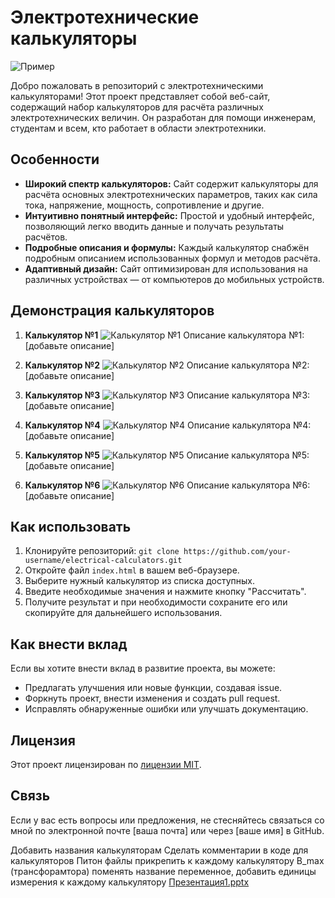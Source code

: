 # Электротехнические калькуляторы

![Пример](![image](https://github.com/Rwon1/SevenMiracles/assets/125397526/c4d227f9-9b25-494a-902d-9012854c1483)
)

Добро пожаловать в репозиторий с электротехническими калькуляторами! Этот проект представляет собой веб-сайт, содержащий набор калькуляторов для расчёта различных электротехнических величин. Он разработан для помощи инженерам, студентам и всем, кто работает в области электротехники.

## Особенности

- **Широкий спектр калькуляторов:** Сайт содержит калькуляторы для расчёта основных электротехнических параметров, таких как сила тока, напряжение, мощность, сопротивление и другие.
- **Интуитивно понятный интерфейс:** Простой и удобный интерфейс, позволяющий легко вводить данные и получать результаты расчётов.
- **Подробные описания и формулы:** Каждый калькулятор снабжён подробным описанием использованных формул и методов расчёта.
- **Адаптивный дизайн:** Сайт оптимизирован для использования на различных устройствах — от компьютеров до мобильных устройств.

## Демонстрация калькуляторов

1. **Калькулятор №1**
   ![Калькулятор №1](![image](https://github.com/Rwon1/SevenMiracles/assets/125397526/669f95ab-f524-4ec7-a913-a19a68d2c5dc)
)
   Описание калькулятора №1: [добавьте описание]

2. **Калькулятор №2**
   ![Калькулятор №2](link-to-gif-2.gif)
   Описание калькулятора №2: [добавьте описание]

3. **Калькулятор №3**
   ![Калькулятор №3](link-to-gif-3.gif)
   Описание калькулятора №3: [добавьте описание]

4. **Калькулятор №4**
   ![Калькулятор №4](link-to-gif-4.gif)
   Описание калькулятора №4: [добавьте описание]

5. **Калькулятор №5**
   ![Калькулятор №5](link-to-gif-5.gif)
   Описание калькулятора №5: [добавьте описание]

6. **Калькулятор №6**
   ![Калькулятор №6](link-to-gif-6.gif)
   Описание калькулятора №6: [добавьте описание]

## Как использовать

1. Клонируйте репозиторий: `git clone https://github.com/your-username/electrical-calculators.git`
2. Откройте файл `index.html` в вашем веб-браузере.
3. Выберите нужный калькулятор из списка доступных.
4. Введите необходимые значения и нажмите кнопку "Рассчитать".
5. Получите результат и при необходимости сохраните его или скопируйте для дальнейшего использования.

## Как внести вклад

Если вы хотите внести вклад в развитие проекта, вы можете:

- Предлагать улучшения или новые функции, создавая issue.
- Форкнуть проект, внести изменения и создать pull request.
- Исправлять обнаруженные ошибки или улучшать документацию.

## Лицензия

Этот проект лицензирован по [лицензии MIT](LICENSE).

## Связь

Если у вас есть вопросы или предложения, не стесняйтесь связаться со мной по электронной почте [ваша почта] или через [ваше имя] в GitHub.




Добавить названия калькуляторам
Сделать комментарии в коде для калькуляторов 
Питон файлы прикрепить к каждому калькулятору
B_max (трансфорамтора) поменять название переменное, добавить единицы измерения к каждому калькулятору 
[Презентация1.pptx](https://github.com/Rwon1/SevenMiracles/files/13581599/1.pptx)
  
